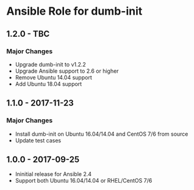 # Ansible Role for dumb-init

## 1.2.0 - TBC

### Major Changes

  - Upgrade dumb-init to v1.2.2
  - Upgrade Ansible support to 2.6 or higher
  - Remove Ubuntu 14.04 support
  - Add Ubuntu 18.04 support

## 1.1.0 - 2017-11-23

### Major Changes

  - Install dumb-init on Ubuntu 16.04/14.04 and CentOS 7/6 from source
  - Update test cases

## 1.0.0 - 2017-09-25

  - Ininitial release for Ansible 2.4
  - Support both Ubuntu 16.04/14.04 or RHEL/CentOS 7/6
